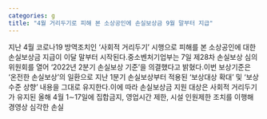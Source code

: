 ```yaml
---
categories: g
title: "4월 거리두기로 피해 본 소상공인에 손실보상금 9월 말부터 지급"
---
```

지난 4월 코로나19 방역조치인 ‘사회적 거리두기’ 시행으로 피해를 본 소상공인에 대한 손실보상금 지급이 이달 말부터 시작된다.중소벤처기업부는 7일 제28차 손실보상 심의위원회를 열어 ‘2022년 2분기 손실보상 기준’을 의결했다고 밝혔다.이번 보상기준은 ‘온전한 손실보상’의 일환으로 지난 1분기 손실보상부터 적용된 ‘보상대상 확대’ 및 ‘보상수준 상향’ 내용을 그대로 유지한다.이에 따라 손실보상금 지원 대상은 사회적 거리두기가 유지된 올해 4월 1∼17일에 집합금지, 영업시간 제한, 시설 인원제한 조치를 이행해 경영상 심각한 손실